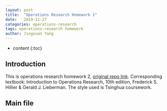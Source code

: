 ```yaml
---
layout: post
title:  "Operations Research Homework 1"
date:   2019-11-27
categories: operations-research
tags: operations-research homework
author: Jingxuan Yang
---
```


* content
{:toc}


## Introduction


This is operations research homework 2, [original repo link](https://github.com/JingXuan-Yang/Operations-Research-Solutions/blob/master/Homework2). Corresponding textbook: Introduction to Operations Research, 10th edition, Frederick S. Hillier & Gerald J. Lieberman. The style used is Tsinghua coursework.




## Main file
